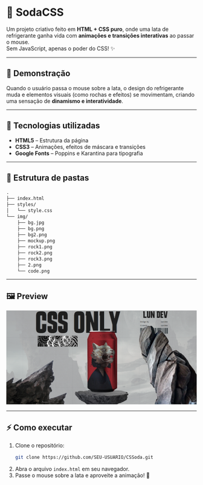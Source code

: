 # 🍹 SodaCSS 

Um projeto criativo feito em **HTML + CSS puro**, onde uma lata de refrigerante ganha vida com **animações e transições interativas** ao passar o mouse.  
Sem JavaScript, apenas o poder do CSS! ✨

---

## 🎨 Demonstração  

Quando o usuário passa o mouse sobre a lata, o design do refrigerante muda e elementos visuais (como rochas e efeitos) se movimentam, criando uma sensação de **dinamismo e interatividade**.  

---

## 🚀 Tecnologias utilizadas  

- **HTML5** – Estrutura da página  
- **CSS3** – Animações, efeitos de máscara e transições  
- **Google Fonts** – Poppins e Karantina para tipografia  

---

## 📂 Estrutura de pastas  

```
.
├── index.html
├── styles/
│   └── style.css
└── img/
    ├── bg.jpg
    ├── bg.png
    ├── bg2.png
    ├── mockup.png
    ├── rock1.png
    ├── rock2.png
    ├── rock3.png
    ├── 2.png
    └── code.png
```

---

## 🖼️ Preview  

![Preview do projeto](img/projeto.png)  


---

## ⚡ Como executar  

1. Clone o repositório:  
   ```bash
   git clone https://github.com/SEU-USUARIO/CSSoda.git
   ```
2. Abra o arquivo `index.html` em seu navegador.  
3. Passe o mouse sobre a lata e aproveite a animação! 🎉




